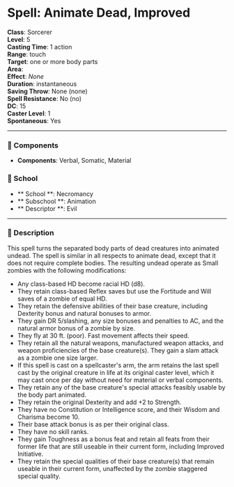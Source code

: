 
# Spell: Animate Dead, Improved
**Class**: Sorcerer  
**Level**: 5  
**Casting Time**: 1 action  
**Range**: touch  
**Target**: one or more body parts  
**Area**:   
**Effect**: _None_  
**Duration**: instantaneous  
**Saving Throw**: None (none)  
**Spell Resistance**: No (no)  
**DC**: 15  
**Caster Level**: 1  
**Spontaneous**: Yes

---

### 🔮 Components
- **Components**: Verbal, Somatic, Material

### 🏫 School
- ** School **: Necromancy
- ** Subschool **: Animation
- ** Descriptor **: Evil
---

### 📜 Description
This spell turns the separated body parts of dead creatures into animated undead. The spell is similar in all respects to animate dead, except that it does not require complete bodies. The resulting undead operate as Small zombies with the following modifications:

- Any class-based HD become racial HD (d8). 
- They retain class-based Reflex saves but use the Fortitude and Will saves of a zombie of equal HD. 
- They retain the defensive abilities of their base creature, including Dexterity bonus and natural bonuses to armor. 
- They gain DR 5/slashing, any size bonuses and penalties to AC, and the natural armor bonus of a zombie by size. 
- They fly at 30 ft. (poor). Fast movement affects their speed. 
- They retain all the natural weapons, manufactured weapon attacks, and weapon proficiencies of the base creature(s). They gain a slam attack as a zombie one size larger. 
- If this spell is cast on a spellcaster's arm, the arm retains the last spell cast by the original creature in life at its original caster level, which it may cast once per day without need for material or verbal components. 
- They retain any of the base creature's special attacks feasibly usable by the body part animated. 
- They retain the original Dexterity and add +2 to Strength. 
- They have no Constitution or Intelligence score, and their Wisdom and Charisma become 10. 
- Their base attack bonus is as per their original class. 
- They have no skill ranks. 
- They gain Toughness as a bonus feat and retain all feats from their former life that are still useable in their current form, including Improved Initiative. 
- They retain the special qualities of their base creature(s) that remain useable in their current form, unaffected by the zombie staggered special quality.
